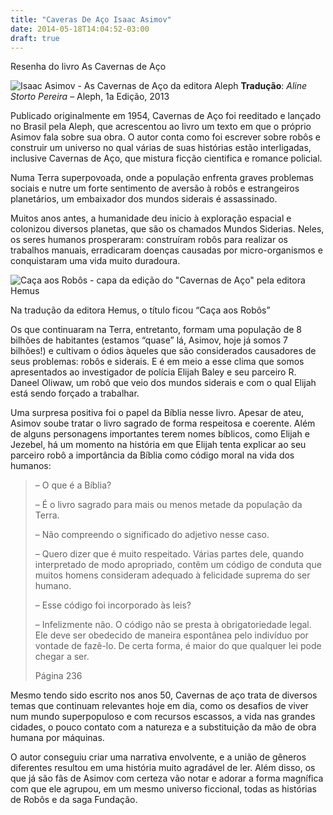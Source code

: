 ```yaml
---
title: "Caveras De Aço Isaac Asimov"
date: 2014-05-18T14:04:52-03:00
draft: true
---
```


Resenha do livro As Cavernas de Aço

![Isaac Asimov - As Cavernas de Aço da editora Aleph](/images/cavernas-de-aco-capa-aleph.jpg)
**Tradução**: *Aline Storto Pereira* – Aleph, 1a Edição, 2013

Publicado originalmente em 1954, Cavernas de Aço foi reeditado e lançado no Brasil pela Aleph, que acrescentou ao livro um texto em que o próprio Asimov fala sobre sua obra. O autor conta como foi escrever sobre robôs e construir um universo no qual várias de suas histórias estão interligadas, inclusive Cavernas de Aço, que mistura ficção cientifica e romance policial.

Numa Terra superpovoada, onde a população enfrenta graves problemas sociais e nutre um forte sentimento de aversão à robôs e estrangeiros planetários, um embaixador dos mundos siderais é assassinado.

Muitos anos antes, a humanidade deu inicio à exploração espacial e colonizou diversos planetas, que são os chamados Mundos Siderias. Neles, os seres humanos prosperaram: construíram robôs para realizar os trabalhos manuais, erradicaram doenças causadas por micro-organismos e conquistaram uma vida muito duradoura.

![Caça aos Robôs - capa da edição do "Cavernas de Aço" pela editora Hemus](/images/cavernas-de-aco-capa-hemus.jpg)

Na tradução da editora Hemus, o título ficou “Caça aos Robôs”

Os que continuaram na Terra, entretanto, formam uma população de 8 bilhões de habitantes (estamos “quase” lá, Asimov, hoje já somos 7 bilhões!) e cultivam o ódios àqueles que são considerados causadores de seus problemas: robôs e siderais. E é em meio a esse clima que somos apresentados ao investigador de polícia Elijah Baley e seu parceiro R. Daneel Oliwaw, um robô que veio dos mundos siderais e com o qual Elijah está sendo forçado a trabalhar.

Uma surpresa positiva foi o papel da Bíblia nesse livro. Apesar de ateu, Asimov soube tratar o livro sagrado de forma respeitosa e coerente. Além de alguns personagens importantes terem nomes bíblicos, como Elijah e Jezebel,  há um momento na história em que Elijah tenta explicar ao seu parceiro robô a importância da Bíblia como código moral na vida dos humanos:

> – O que é a Bíblia?
>
> – É o livro sagrado para mais ou menos metade da população da Terra.
>
> – Não compreendo o significado do adjetivo nesse caso.
>
> – Quero dizer que é muito respeitado. Várias partes dele, quando interpretado de modo apropriado, contêm um código de conduta que muitos homens consideram adequado à felicidade suprema do ser humano.
>
> – Esse código foi incorporado às leis?
>
> – Infelizmente não. O código não se presta à obrigatoriedade legal. Ele deve ser obedecido de maneira espontânea pelo indivíduo por vontade de fazê-lo. De certa forma, é maior do que qualquer lei pode chegar a ser.
>
> Página 236

Mesmo tendo sido escrito nos anos 50, Cavernas de aço trata de diversos temas que continuam relevantes hoje em dia, como os desafios de viver num mundo superpopuloso e com recursos escassos, a vida nas grandes cidades, o pouco contato com a natureza e a substituição da mão de obra humana por máquinas.

O autor conseguiu criar uma narrativa envolvente, e a união de gêneros diferentes resultou em uma história muito agradável de ler. Além disso, os que já são fãs de Asimov com certeza vão notar e adorar a forma magnífica com que ele agrupou, em um mesmo universo ficcional, todas as histórias de Robôs e da saga Fundação.